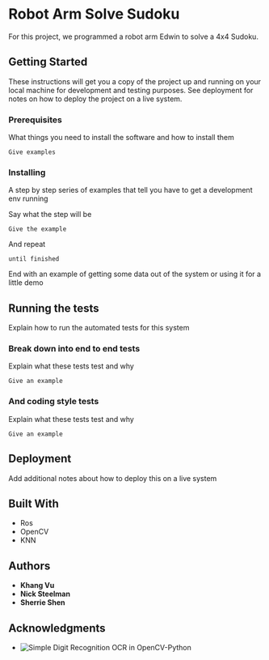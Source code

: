 # Robot Arm Solve Sudoku

For this project, we programmed a robot arm Edwin to solve a 4x4 Sudoku.

## Getting Started

These instructions will get you a copy of the project up and running on your local machine for development and testing purposes. See deployment for notes on how to deploy the project on a live system.

### Prerequisites

What things you need to install the software and how to install them

```
Give examples
```

### Installing

A step by step series of examples that tell you have to get a development env running

Say what the step will be

```
Give the example
```

And repeat

```
until finished
```

End with an example of getting some data out of the system or using it for a little demo

## Running the tests

Explain how to run the automated tests for this system

### Break down into end to end tests

Explain what these tests test and why

```
Give an example
```

### And coding style tests

Explain what these tests test and why

```
Give an example
```

## Deployment

Add additional notes about how to deploy this on a live system

## Built With
* Ros
* OpenCV
* KNN


## Authors

* **Khang Vu**
* **Nick Steelman**  
* **Sherrie Shen**

## Acknowledgments

* ![Simple Digit Recognition OCR in OpenCV-Python](https://stackoverflow.com/questions/9413216/simple-digit-recognition-ocr-in-opencv-python)
